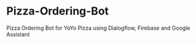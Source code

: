 # Pizza-Ordering-Bot
Pizza Ordering Bot for YoYo Pizza using Dialogflow, Firebase and Google Assistant

